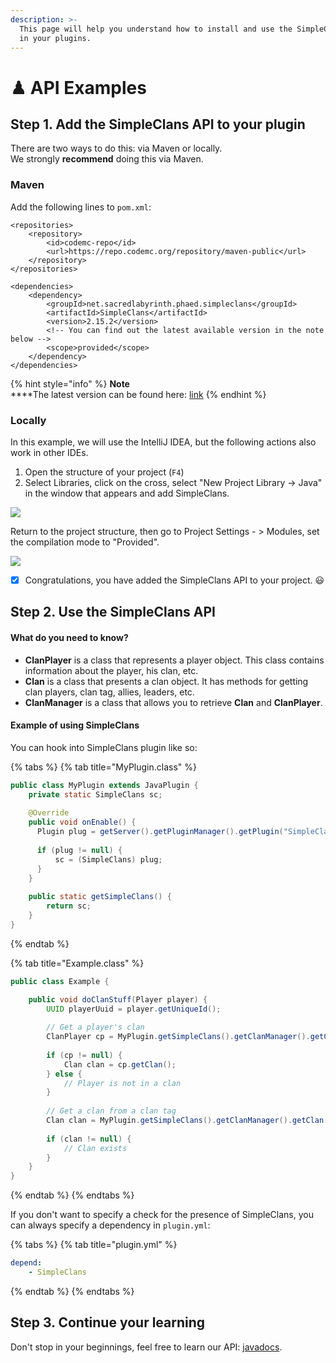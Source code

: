 ```yaml
---
description: >-
  This page will help you understand how to install and use the SimpleClans API
  in your plugins.
---
```


# ♟ API Examples

## Step 1. Add the SimpleClans API to your plugin

There are two ways to do this: via Maven or locally. \
We strongly **recommend** doing this via Maven.

### Maven

Add the following lines to `pom.xml`:

```markup
<repositories>
    <repository>
        <id>codemc-repo</id>
        <url>https://repo.codemc.org/repository/maven-public</url>
    </repository>
</repositories>
```

```markup
<dependencies>
    <dependency>
        <groupId>net.sacredlabyrinth.phaed.simpleclans</groupId>
        <artifactId>SimpleClans</artifactId>
        <version>2.15.2</version> 
        <!-- You can find out the latest available version in the note below -->
        <scope>provided</scope>
    </dependency>
</dependencies>
```

{% hint style="info" %}
**Note**\
****The latest version can be found here: [link](https://github.com/RoinujNosde/SimpleClans/releases)
{% endhint %}

### Locally

In this example, we will use the IntelliJ IDEA, but the following actions also work in other IDEs.

1. Open the structure of your project (`F4`)
2. Select Libraries, click on the cross, select "New Project Library -> Java" in the window that appears and add SimpleClans.

![](<../../.gitbook/assets/izobrazhenie (4) (1).png>)

Return to the project structure, then go to Project Settings - > Modules, set the compilation mode to "Provided".

![](<../../.gitbook/assets/izobrazhenie (5) (1).png>)

* [x] Congratulations, you have added the SimpleClans API to your project. 😃

## Step 2. Use the SimpleClans API

#### What do you need to know?

* **ClanPlayer** is a class that represents a player object. This class contains information about the player, his clan, etc.
* **Clan** is a class that presents a clan object. It has methods for getting clan players, clan tag, allies, leaders, etc.
* **ClanManager** is a class that allows you to retrieve **Clan** and **ClanPlayer**.

#### Example of using SimpleClans

You can hook into SimpleClans plugin like so:

{% tabs %}
{% tab title="MyPlugin.class" %}
```java
public class MyPlugin extends JavaPlugin {
    private static SimpleClans sc;
     
    @Override   
    public void onEnable() {
      Plugin plug = getServer().getPluginManager().getPlugin("SimpleClans");
      
      if (plug != null) {
          sc = (SimpleClans) plug;
      }
    }
    
    public static getSimpleClans() {
        return sc;
    }
}
```
{% endtab %}

{% tab title="Example.class" %}
```java
public class Example {

    public void doClanStuff(Player player) {
        UUID playerUuid = player.getUniqueId();
        
        // Get a player's clan
        ClanPlayer cp = MyPlugin.getSimpleClans().getClanManager().getClanPlayer(playerUuid);
            
        if (cp != null) {
            Clan clan = cp.getClan();
        } else {
            // Player is not in a clan
        }
    
        // Get a clan from a clan tag
        Clan clan = MyPlugin.getSimpleClans().getClanManager().getClan("staff");
    
        if (clan != null) {
            // Clan exists
        }
    }
}
```
{% endtab %}
{% endtabs %}

If you don't want to specify a check for the presence of SimpleClans, you can always specify a dependency in `plugin.yml`:

{% tabs %}
{% tab title="plugin.yml" %}
```yaml
depend:
    - SimpleClans
```
{% endtab %}
{% endtabs %}

## Step 3. Continue your learning

Don't stop in your beginnings, feel free to learn our API: [javadocs](https://ci.roinujnosde.me/job/SimpleClans/Javadoc/).
